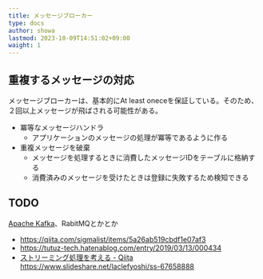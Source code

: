 ```yaml
---
title: メッセージブローカー
type: docs
author: showa
lastmod: 2023-10-09T14:51:02+09:00
waight: 1
---
```


## 重複するメッセージの対応

メッセージブローカーは、基本的にAt least oneceを保証している。そのため、２回以上メッセージが飛ばされる可能性がある。

- 冪等なメッセージハンドラ
  - アプリケーションのメッセージの処理が冪等であるように作る
- 重複メッセージを破棄
  - メッセージを処理するときに消費したメッセージIDをテーブルに格納する
  - 消費済みのメッセージを受けたときは登録に失敗するため検知できる

## TODO

[Apache Kafka](http://kafka.apache.org/)、RabitMQとかとか

- <https://qiita.com/sigmalist/items/5a26ab519cbdf1e07af3>
- <https://tutuz-tech.hatenablog.com/entry/2019/03/13/000434>
- [ストリーミング処理を考える - Qiita](https://qiita.com/masanori0001/items/5ea5f69b875a9675efc4)
<https://www.slideshare.net/laclefyoshi/ss-67658888>
